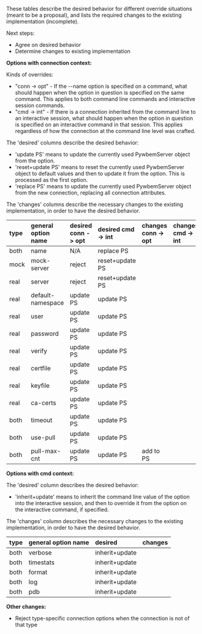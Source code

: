 These tables describe the desired behavior for different override situations (meant to be a proposal), and lists the required changes to the existing implementation (incomplete).

Next steps:
* Agree on desired behavior
* Determine changes to existing implementation

**Options with connection context:**

Kinds of overrides:
* "conn -> opt" - If the --name option is specified on a command, what should happen when the option in question is specified on the same command. This applies to both command line commands and interactive session commands.
* "cmd -> int" - If there is a connection inherited from the command line to an interactive session, what should happen when the option in question is specified on an interactive command in that session. This applies regardless of how the connection at the command line level was crafted.

The 'desired' columns describe the desired behavior:
* 'update PS' means to update the currently used PywbemServer object from the option.
* 'reset+update PS' means to reset the currently used PywbemServer object to default values and then to update it from the option. This is processed as the first option.
* 'replace PS' means to update the currently used PywbemServer object from the new connection, replacing all connection attributes.

The 'changes' columns describe the necessary changes to the existing implementation, in order to have the desired behavior.

| type | general option name | desired conn -> opt | desired cmd -> int | changes conn -> opt | changes cmd -> int |
|:---- |:------------------- |:------------------- |:------------------ |:------------------- |:------------------ |
| both | name                | N/A                 | replace PS         |                     |                    |
| mock | mock-server         | reject              | reset+update PS    |                     |                    |
| real | server              | reject              | reset+update PS    |                     |                    |
| real | default-namespace   | update PS           | update PS          |                     |                    |
| real | user                | update PS           | update PS          |                     |                    |
| real | password            | update PS           | update PS          |                     |                    |
| real | verify              | update PS           | update PS          |                     |                    |
| real | certfile            | update PS           | update PS          |                     |                    |
| real | keyfile             | update PS           | update PS          |                     |                    |
| real | ca-certs            | update PS           | update PS          |                     |                    |
| both | timeout             | update PS           | update PS          |                     |                    |
| both | use-pull            | update PS           | update PS          |                     |                    |
| both | pull-max-cnt        | update PS           | update PS          | add to PS           |                    |

**Options with cmd context:**

The 'desired' column describes the desired behavior:
* 'inherit+update' means to inherit the command line value of the option into the interactive session, and then to override it from the option on the interactive command, if specified.

The 'changes' column describes the necessary changes to the existing implementation, in order to have the desired behavior.

| type | general option name | desired            | changes            |
|:---- |:------------------- |:------------------ |:------------------ |
| both | verbose             | inherit+update     |                    |
| both | timestats           | inherit+update     |                    |
| both | format              | inherit+update     |                    |
| both | log                 | inherit+update     |                    |
| both | pdb                 | inherit+update     |                    |

**Other changes:**

* Reject type-specific connection options when the connection is not of that type
